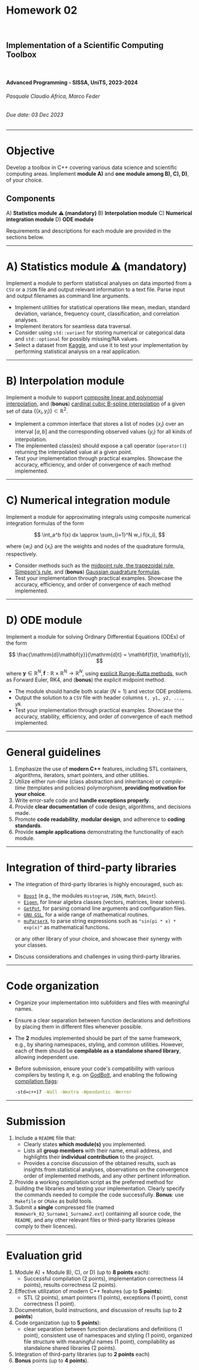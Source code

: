 <!--
title: Homework 02
paginate: true

_class: titlepage
-->

# Homework 02
<br>

## Implementation of a Scientific Computing Toolbox
<br>

#### Advanced Programming - SISSA, UniTS, 2023-2024

###### Pasquale Claudio Africa, Marco Feder

###### Due date: 03 Dec 2023

---

# Objective

Develop a toolbox in C++ covering various data science and scientific computing areas.
Implement **module A)** and **one module among B), C), D)**, of your choice.

## Components

A) **Statistics module** **:warning: <alert>(mandatory)</alert>**
B) **Interpolation module**
C) **Numerical integration module**
D) **ODE module**

Requirements and descriptions for each module are provided in the sections below.

---

# A) Statistics module **:warning: <alert>(mandatory)</alert>**

Implement a module to perform statistical analyses on data imported from a `CSV` or a `JSON` file and output relevant information to a text file. Parse input and output filenames as command line arguments.

- Implement utilities for statistical operations like mean, median, standard deviation, variance, frequency count, classification, and correlation analyses.
- Implement iterators for seamless data traversal.
- Consider using `std::variant` for storing numerical or categorical data and `std::optional` for possibly missing/NA values.
- Select a dataset from [Kaggle](https://www.kaggle.com/datasets/), and use it to test your implementation by performing statistical analysis on a real application.

---

# B) Interpolation module

Implement a module to support [composite linear and polynomial interpolation](https://en.wikipedia.org/wiki/Polynomial_interpolation), and (**bonus**) [cardinal cubic B-spline interpolation](https://live.boost.org/doc/libs/1_72_0/libs/math/doc/html/math_toolkit/cardinal_cubic_b.html) of a given set of data $\{(x_i, y_i)\} \subset \mathbb{R}^2$.

- Implement a common interface that stores a list of nodes $\{x_i\}$ over an interval $[a, b]$ and the corresponding observed values $\{y_i\}$ for all kinds of interpolation.
- The implemented class(es) should expose a call operator (`operator()`) returning the interpolated value at a given point.
- Test your implementation through practical examples. Showcase the accuracy, efficiency, and order of convergence of each method implemented.

---

# C) Numerical integration module

Implement a module for approximating integrals using composite numerical integration formulas of the form

$$
\int_a^b f(x) dx \approx \sum_{i=1}^N w_i f(x_i),
$$

where $\{w_i\}$ and $\{x_i\}$ are the weights and nodes of the quadrature formula, respectively.

- Consider methods such as the [midpoint rule, the trapezoidal rule, Simpson's rule](https://math.umd.edu/~petersd/460/numint460.pdf), and (**bonus**) [Gaussian quadrature formulas](https://en.wikipedia.org/wiki/Gaussian_quadrature).
- Test your implementation through practical examples. Showcase the accuracy, efficiency, and order of convergence of each method implemented.

---

# D) ODE module

Implement a module for solving Ordinary Differential Equations (ODEs) of the form

$$
\frac{\mathrm{d}\mathbf{y}}{\mathrm{d}t} = \mathbf{f}(t, \mathbf{y}),
$$

where $\mathbf{y}\in \mathbb{R}^N, \mathbf{f} : \mathbb{R} \times \mathbb{R}^N \rightarrow \mathbb{R}^N$, using [explicit Runge-Kutta methods](https://en.wikipedia.org/wiki/Runge%E2%80%93Kutta_methods#Explicit_Runge%E2%80%93Kutta_methods), such as Forward Euler, RK4, and (**bonus**) the explicit midpoint method.

- The module should handle both scalar ($N=1$) and vector ODE problems.
- Output the solution to a `CSV` file with header columns `t, y1, y2, ..., yN`.
- Test your implementation through practical examples. Showcase the accuracy, stability, efficiency, and order of convergence of each method implemented.

---

# General guidelines

1. Emphasize the use of **modern C++** features, including STL containers, algorithms, iterators, smart pointers, and other utilities.
2. Utilize either *run-time* (class abstraction and inheritance) or *compile-time* (templates and policies) polymorphism, **providing motivation for your choice**.
3. Write error-safe code and **handle exceptions properly**.
4. Provide **clear documentation** of code design, algorithms, and decisions made.
5. Promote **code readability**, **modular design**, and adherence to **coding standards**.
6. Provide **sample applications** demonstrating the functionality of each module.

---

# Integration of third-party libraries

- The integration of third-party libraries is highly encouraged, such as:
  - [`Boost`](https://www.boost.org/) (e.g., the modules `Histogram`, `JSON`, `Math`, `Odeint`).
  - [`Eigen`](https://eigen.tuxfamily.org/index.php?title=Main_Page), for linear algebra classes (vectors, matrices, linear solvers).
  - [`GetPot`](https://getpot.sourceforge.net/), for parsing comand line arguments and configuration files.
  - [`GNU GSL`](https://www.gnu.org/software/gsl/), for a wide range of mathematical routines.
  - [`muParserX`](https://beltoforion.de/en/muparserx/), to parse string expressions such as `"sin(pi * x) * exp(x)"` as mathematical functions.
  
  or any other library of your choice, and showcase their synergy with your classes.
- Discuss considerations and challenges in using third-party libraries.

---

# Code organization

- Organize your implementation into subfolders and files with meaningful names.
- Ensure a clear separation between function declarations and definitions by placing them in different files whenever possible.
- The **2** modules implemented should be part of the same framework, e.g., by sharing namespaces, styling, and common utilities. However, each of them should be **compilable as a standalone shared library**, allowing independent use.
- Before submission, ensure your code's compatibility with various compilers by testing it, e.g. on [GodBolt](https://godbolt.org/), and enabling the following [compilation flags](https://gcc.gnu.org/onlinedocs/gcc/Warning-Options.html):

  ```bash
  -std=c++17 -Wall -Wextra -Wpendantic -Werror
  ```

---

# Submission

1. Include a `README` file that:
   - Clearly states **which module(s)** you implemented.
   - Lists all **group members** with their name, email address, and highlights their **individual contribution** to the project.
   - Provides a concise discussion of the obtained results, such as insights from statistical analyses, observations on the convergence order of implemented methods, and any other pertinent information.
2. Provide a working compilation script as the preferred method for building the libraries and testing your implementation. Clearly specify the commands needed to compile the code successfully. **Bonus**: use `Makefile` or `CMake` as build tools.
3. Submit a **single** compressed file (named `Homework_02_Surname1_Surname2.ext`) containing all source code, the `README`, and any other relevant files or third-party libraries (please comply to their licences).

---

# Evaluation grid

1. Module A) + Module B), C), or D) (up to **8 points** each):
   - Successful compilation (2 points), implementation correctness (4 points), results correctness (2 points).
2. Effective utilization of modern C++ features (up to **5 points**):
   - STL (2 points), smart pointers (1 points), exceptions (1 point), const correctness (1 point).
3. Documentation, build instructions, and discussion of results (up to **2 points**)
4. Code organization (up to **5 points**):
   - clear separation between function declarations and definitions (1 point), consistent use of namespaces and styling (1 point), organized file structure with meaningful names (1 point), compilability as standalone shared libraries (2 points).
5. Integration of third-party libraries (up to **2 points** each)
6. **Bonus** points (up to **4 points**).
